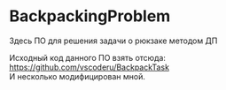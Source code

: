 # BackpackingProblem
Здесь ПО для решения задачи о рюкзаке методом ДП

Исходный код данного ПО взять отсюда: https://github.com/vscoderu/BackpackTask
<br>И несколько модифицирован мной.
